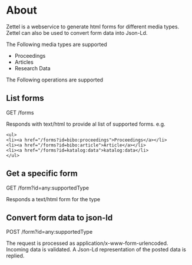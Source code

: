 # About
Zettel is a webservice to generate html forms for different media types. Zettel can also be used to convert form data into Json-Ld.

The Following media types are supported

* Proceedings
* Articles
* Research Data

The Following operations are supported

## List forms

GET /forms

Responds with text/html to provide al list of supported forms. e.g.

	<ul>
	<li><a href="/forms?id=bibo:proceedings">Proceedings</a></li>
	<li><a href="/forms?id=bibo:article">Article</a></li>
	<li><a href="/forms?id=katalog:data">katalog:data</li>
	</ul>

## Get a specific form
GET /form?id=any:supportedType

Responds a text/html form for the type

## Convert form data to json-ld

POST /form?id=any:supportedType

The request is processed as application/x-www-form-urlencoded. Incoming data is validated. A Json-Ld representation of the posted data is replied.




